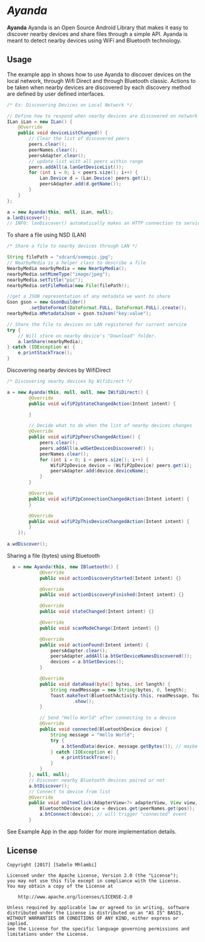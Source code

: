 # *Ayanda*

**Ayanda**  Ayanda is an Open Source Android Library that makes it easy to discover nearby devices and share files
through a simple API. Ayanda is meant to detect nearby devices using WiFi and Bluetooth technology.

## Usage
 The example app in shows how to use Ayanda to discover devices on the local network, through Wifi Direct
and through Bluetooth classic. Actions to be taken when nearby devices are discovered by each discovery method
are defined by user defined interfaces.

```java
/* Ex: Discovering Devices on Local Network */

// Define how to respond when nearby devices are discovered on network
ILan iLan = new ILan() {
    @Override
    public void deviceListChanged() {
        // Clear the list of discovered peers
        peers.clear();
        peerNames.clear();
        peersAdapter.clear();
        // update list with all peers within range
        peers.addAll(a.lanGetDeviceList());
        for (int i = 0; i < peers.size(); i++) {
            Lan.Device d = (Lan.Device) peers.get(i);
            peersAdapter.add(d.getName());
        }
    }
};

a = new Ayanda(this, null, iLan, null);
a.lanDiscover();
// INFO: lanDiscover() automatically makes an HTTP connection to services discovered
```

To share a file using NSD (LAN)
```java
/* Share a file to nearby devices through LAN */

String filePath = "sdcard/somepic.jpg";
// NearbyMedia is a helper class to describe a file
NearbyMedia nearbyMedia = new NearbyMedia();
nearbyMedia.setMimeType("image/jpeg");
nearbyMedia.setTitle("pic");
nearbyMedia.setFileMedia(new File(filePath));

//get a JSON representation of any metadata we want to share
Gson gson = new GsonBuilder()
        .setDateFormat(DateFormat.FULL, DateFormat.FULL).create();
nearbyMedia.mMetadataJson = gson.toJson("key:value");

// Share the file to devices on LAN registered for current service
try {
    // Will store on nearby device's "Download" folder.
    a.lanShare(nearbyMedia);
} catch (IOException e) {
    e.printStackTrace();
}
```


Discovering nearby devices by WifiDirect
```java
/* Discovering nearby devices by WifiDirect */

a = new Ayanda(this, null, null, new IWifiDirect() {
        @Override
        public void wifiP2pStateChangedAction(Intent intent) {

        }

        // Decide what to do when the list of nearby devices changes
        @Override
        public void wifiP2pPeersChangedAction() {
            peers.clear();
            peers.addAll(a.wdGetDevicesDiscovered() );
            peerNames.clear();
            for (int i = 0; i < peers.size(); i++) {
                WifiP2pDevice device = (WifiP2pDevice) peers.get(i);
                peersAdapter.add(device.deviceName);
            }
        }

        @Override
        public void wifiP2pConnectionChangedAction(Intent intent) {
        }

        @Override
        public void wifiP2pThisDeviceChangedAction(Intent intent) {
        }
    });
    
a.wdDiscover();
```
Sharing a file (bytes) using Bluetooth
```java
  a = new Ayanda(this, new IBluetooth() {
            @Override
            public void actionDiscoveryStarted(Intent intent) {}

            @Override
            public void actionDiscoveryFinished(Intent intent) {}

            @Override
            public void stateChanged(Intent intent) {}

            @Override
            public void scanModeChange(Intent intent) {}

            @Override
            public void actionFound(Intent intent) {
                peersAdapter.clear();
                peersAdapter.addAll(a.btGetDeviceNamesDiscovered());
                devices = a.btGetDevices();
            }

            @Override
            public void dataRead(byte[] bytes, int length) {
                String readMessage = new String(bytes, 0, length);
                Toast.makeText(BluetoothActivity.this, readMessage, Toast.LENGTH_LONG)
                        .show();
            }

            // Send "Hello World" after connecting to a device
            @Override
            public void connected(BluetoothDevice device) {
                String message = "Hello World";
                try {
                    a.btSendData(device, message.getBytes()); // maybe a class for a device that's connected
                } catch (IOException e) {
                    e.printStackTrace();
                }
            }
        }, null, null);
        // Discover nearby Bluetooth devices paired or not
        a.btDiscover();
        // Connect to device from list
        @Override
        public void onItemClick(AdapterView<?> adapterView, View view, int pos, long l) {
            BluetoothDevice device = devices.get(peerNames.get(pos));
            a.btConnect(device); // will trigger "connected" event
        }
```
See Example App in the app folder for more implementation details.



## License

    Copyright [2017] [Sabelo Mhlambi]

    Licensed under the Apache License, Version 2.0 (the "License");
    you may not use this file except in compliance with the License.
    You may obtain a copy of the License at

        http://www.apache.org/licenses/LICENSE-2.0

    Unless required by applicable law or agreed to in writing, software
    distributed under the License is distributed on an "AS IS" BASIS,
    WITHOUT WARRANTIES OR CONDITIONS OF ANY KIND, either express or implied.
    See the License for the specific language governing permissions and
    limitations under the License.
